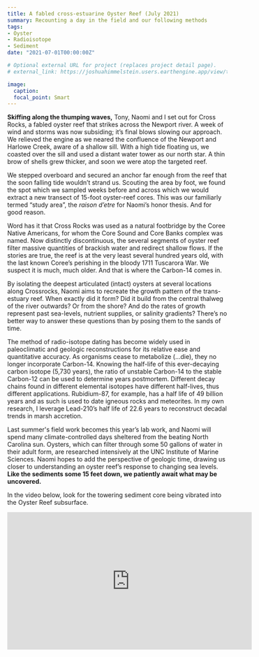```yaml
---
title: A fabled cross-estuarine Oyster Reef (July 2021)
summary: Recounting a day in the field and our following methods
tags:
- Oyster
- Radioisotope
- Sediment
date: "2021-07-01T00:00:00Z"

# Optional external URL for project (replaces project detail page).
# external_link: https://joshuahimmelstein.users.earthengine.app/view/the-island

image:
  caption:
  focal_point: Smart
---
```


**Skiffing along the thumping waves,** Tony, Naomi and I set out for Cross Rocks, a fabled oyster reef that strikes across the Newport river. A week of wind and storms was now subsiding; it’s final blows slowing our approach. We relieved the engine as we neared the confluence of the Newport and Harlowe Creek, aware of a shallow sill. With a high tide floating us, we coasted over the sill and used a distant water tower as our north star. A thin brow of shells grew thicker, and soon we were atop the targeted reef. 

We stepped overboard and secured an anchor far enough from the reef that the soon falling tide wouldn’t strand us. Scouting the area by foot, we found the spot which we sampled weeks before and across which we would extract a new transect of 15-foot oyster-reef cores. This was our familiarly termed “study area”, the *raison d’etre* for Naomi’s honor thesis. And for good reason.

Word has it that Cross Rocks was used as a natural footbridge by the Coree Native Americans, for whom the Core Sound and Core Banks complex was named. Now distinctly discontinuous, the several segments of oyster reef filter massive quantities of brackish water and redirect shallow flows. If the stories are true, the reef is at the very least several hundred years old, with the last known Coree’s perishing in the bloody 1711 Tuscarora War. We suspect it is much, much older. And that is where the Carbon-14 comes in. 

By isolating the deepest articulated (intact) oysters at several locations along Crossrocks, Naomi aims to recreate the growth pattern of the trans-estuary reef. When exactly did it form? Did it build from the central thalweg of the river outwards? Or from the shore? And do the rates of growth represent past sea-levels, nutrient supplies, or salinity gradients? There’s no better way to answer these questions than by posing them to the sands of time.

The method of radio-isotope dating has become widely used in paleoclimatic and geologic reconstructions for its relative ease and quantitative accuracy. As organisms cease to metabolize (...die), they no longer incorporate Carbon-14. Knowing the half-life of this ever-decaying carbon isotope (5,730 years), the ratio of unstable Carbon-14 to the stable Carbon-12 can be used to determine years postmortem. Different decay chains found in different elemental isotopes have different half-lives, thus different applications. Rubidium-87, for example, has a half life of 49 billion years and as such is used to date igneous rocks and meteorites. In my own research, I leverage Lead-210’s half life of 22.6 years to reconstruct decadal trends in marsh accretion.

Last summer's field work becomes this year’s lab work, and Naomi will spend many climate-controlled days sheltered from the beating North Carolina sun. Oysters, which can filter through some 50 gallons of water in their adult form, are researched intensively at the UNC Institute of Marine Sciences. Naomi hopes to add the perspective of geologic time, drawing us closer to understanding an oyster reef’s response to changing sea levels. **Like the sediments some 15 feet down, we patiently await what may be uncovered.**


In the video below, look for the towering sediment core being vibrated into the Oyster Reef subsurface.
<iframe width="560" height="315" src="https://www.youtube.com/embed/z2AZH6Vz_YY" frameborder="0" allow="accelerometer; autoplay; clipboard-write; encrypted-media; gyroscope; picture-in-picture" allowfullscreen></iframe>

